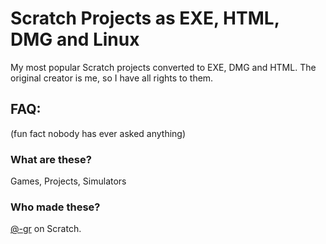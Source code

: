# Scratch Projects as EXE, HTML, DMG and Linux
My most popular Scratch projects converted to EXE, DMG and HTML. The original creator is me, so I have all rights to them.

## FAQ:
(fun fact nobody has ever asked anything)
### What are these?
Games, Projects, Simulators
### Who made these?
[@-gr](https://scratch.mit.edu/users/-gr) on Scratch.
